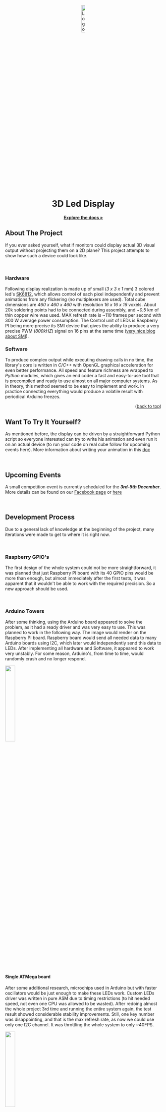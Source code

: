 <div id="top"></div>

<div align="center">
    <img src="https://trycubic.com/img/black_circle_logo.svg" alt="Logo" width="15%" height="15%">
    <h1 align="center">3D Led Display</h1>
    <p align="center">
        <a href="https://doc.trycubic.com/"><strong>Explore the docs »</strong></a>
        <br/>
    </p>
</div>

## About The Project

If you ever asked yourself, what if monitors could display actual 3D visual output without projecting them on a 2D plane? This project attempts to show how such a device could look like.

<br/>

### Hardware

Following display realization is made up of small (_3 x 3 x 1_ mm) 3 colored led's [SK6812](https://cdn-shop.adafruit.com/product-files/1138/SK6812+LED+datasheet+.pdf), which allows control of each pixel independently and prevent animations from any flickering (no multiplexers are used). Total cube dimensions are _460 x 460 x 460_ with resolution _16 x 16 x 16_ voxels. About 20k soldering points had to be connected during assembly, and ~_0.5_ km of thin copper wire was used. MAX refresh rate is ~110 frames per second with 300 W average power consumption. The Control unit of LEDs is Raspberry PI being more precise its SMI device that gives the ability to produce a very precise PWM (_800kHZ_) signal on 16 pins at the same time ([very nice blog about SMI](https://iosoft.blog/2020/07/16/raspberry-pi-smi/)).

### Software

To produce complex output while executing drawing calls in no time, the library's core is written in _C/C++_ with OpenGL graphical acceleration for even better performance. All speed and feature richness are wrapped to _Python_ modules, which gives an end coder a fast and easy-to-use tool that is precompiled and ready to use almost on all major computer systems. As in theory, this method seemed to be easy to implement and work. In practice connecting everything would produce a volatile result with periodical Arduino freezes.

<p align="right">(<a href="#top">back to top</a>)</p>

## Want To Try It Yourself?

As mentioned before, the display can be driven by a straightforward Python script so everyone interested can try to write his animation and even run it on an actual device (to run your code on real cube follow for upcoming events here). More information about writing your animation in this [doc](https://doc.trycubic.com/)

<br/>

## Upcoming Events

A small competition event is currently scheduled for the _**3rd-5th December**_. More details can be found on our [Facebook page](https://www.facebook.com/events/1019178698930725/?ref=newsfeed) or [here](https://trycubic.devpost.com/)

<br/>

## Development Process

Due to a general lack of knowledge at the beginning of the project, many iterations were made to get to where it is right now.

<br/>

### Raspberry GPIO's

The first design of the whole system could not be more straightforward, it was planned that just Raspberry PI board with its 40 GPIO pins would be more than enough, but almost immediately after the first tests, it was apparent that it wouldn't be able to work with the required precision. So a new approach should be used.

<br/>

### Arduino Towers

After some thinking, using the Arduino board appeared to solve the problem, as it had a ready driver and was very easy to use. This was planned to work in the following way. The image would render on the Raspberry PI board. Raspberry board would send all needed data to many Arduino boards using I2C, which later would independently send this data to LEDs. After implementing all hardware and Software, it appeared to work very unstably. For some reason, Arduino's, from time to time, would randomly crash and no longer respond.

<img src="https://i.ibb.co/x6Vr3jY/photo-2021-11-15-17-24-06.jpg" width="25%">

<br/>

#### Single ATMega board

After some additional research, microchips used in Arduino but with faster oscillators would be just enough to make these LEDs work. Custom LEDs driver was written in pure ASM due to timing restrictions (to hit needed speed, not even one CPU was allowed to be wasted). After redoing almost the whole project 3rd time and running the entire system again, the test result showed considerable stability improvements. Still, one key number was disappointing, and that is the max refresh rate, as now we could use only one I2C channel. It was throttling the whole system to only ~40FPS.

<img src="https://i.ibb.co/bQP177J/photo-2021-11-15-17-24-06-2.jpg" width="25%">

### Raspberry SMI

As the potential max refresh rate could be >100 per second, another solution had to be developed. After a long period of researching different approaches, this [article about Raspberry PI SMI perephiral](https://iosoft.blog/2020/07/16/raspberry-pi-smi/) was discovered. Mentioned SMI device allows writing a significant amount of data with high precision on 16 GPIO's at the same time directly from Raspberry board. So everything had to be re-done 4th time. A simple PCB with a level shifter and some indicator lights was designed and tested. This appeared to work as expected.

<img src="https://i.ibb.co/bJzXKJt/photo-2021-11-19-16-39-26.jpg" width="25%">

<p align="right">(<a href="#top">back to top</a>)</p>

## Contributions

- Dmitry Kaidalov - help with soldering, general design tips, and Hackathon Prize Sponsor
- Anna Kacane - logo design
- Anastasija Sirotkina - help with soldering
- Tom Kaidalov - help with resin works and Hackaton PC station provide

## Additional Tools

For the project were also created additional web pages with docs, emulator, and submission platform:

- [Cube Doc](https://github.com/dk731/cube-doc) - documention page (_[doc.trycubic.com](https://doc.trycubic.com/)_)
- [Cube Emulator](https://github.com/dk731/cube-emulator) - emulator page (_[cube.trycubic.com](https://cube.trycubic.com/)_)
- [Code Submition](https://github.com/dk731/cube-submit) - submition platform (_[trycubic.com](https://trycubic.com/)_)

## Contact

demid.kaidalov@gmail.com

## License

Distributed under the MIT License. See `LICENSE.md` for more information.

<p align="right">(<a href="#top">back to top</a>)</p>
